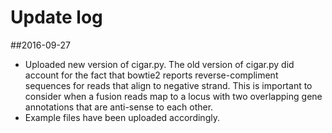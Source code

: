 # Update log

##2016-09-27
- Uploaded new version of cigar.py. The old version of cigar.py did account for the fact that bowtie2 reports reverse-compliment sequences for reads that align to negative strand. This is important to consider when a fusion reads map to a locus with two overlapping gene annotations that are anti-sense to each other.
- Example files have been uploaded accordingly.
